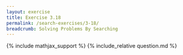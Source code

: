 ```yaml
---
layout: exercise
title: Exercise 3.18
permalink: /search-exercises/3-18/
breadcrumb: Solving Problems By Searching
---
```


{% include mathjax_support %}
{% include_relative question.md %}
